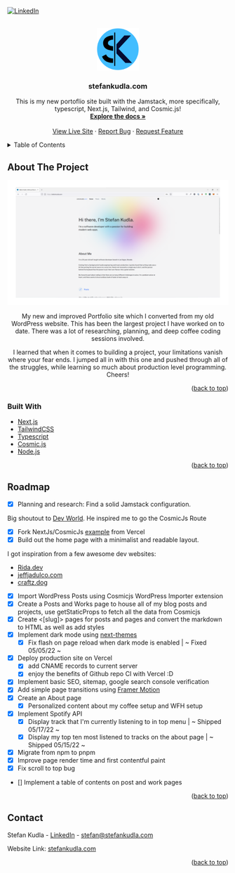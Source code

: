 <div id="top"></div>
<!--
*** Thanks for checking out the Best-README-Template. If you have a suggestion
*** that would make this better, please fork the repo and create a pull request
*** or simply open an issue with the tag "enhancement".
*** Don't forget to give the project a star!
*** Thanks again! Now go create something AMAZING! :D
-->

<!-- PROJECT SHIELDS -->
<!--
*** I'm using markdown "reference style" links for readability.
*** Reference links are enclosed in brackets [ ] instead of parentheses ( ).
*** See the bottom of this document for the declaration of the reference variables
*** for contributors-url, forks-url, etc. This is an optional, concise syntax you may use.
*** https://www.markdownguide.org/basic-syntax/#reference-style-links
-->
<!-- [![Contributors][contributors-shield]][contributors-url]
[![Forks][forks-shield]][forks-url]
[![Stargazers][stars-shield]][stars-url]
[![Issues][issues-shield]][issues-url] -->
<!-- [![MIT License][license-shield]][license-url] -->

[![LinkedIn][linkedin-shield]][linkedin-url]

<!-- PROJECT LOGO -->
<br />
<div align="center">
  <a href="https://stefankudla.com/">
    <img src="/public/images/stefan_kudla_logo_round.png" alt="Stefan Kudla's Logo" width="96" height="96">
  </a>

<h3 align="center">stefankudla.com</h3>

  <p align="center">
    This is my new portoflio site built with the Jamstack, more specifically, typescript, Next.js, Tailwind, and Cosmic.js!
    <br />
    <a href="https://github.com/stefkudla/stefankudla.com"><strong>Explore the docs »</strong></a>
    <br />
    <br />
    <a href="https://stefankudla.com/">View Live Site</a>
    ·
    <a href="https://github.com/stefkudla/stefankudla.com/issues">Report Bug</a>
    ·
    <a href="https://github.com/stefkudla/stefankudla.com/issues">Request Feature</a>
  </p>
</div>

<!-- TABLE OF CONTENTS -->
<details>
  <summary>Table of Contents</summary>
  <ol>
    <li>
      <a href="#about-the-project">About The Project</a>
      <ul>
        <li><a href="#built-with">Built With</a></li>
      </ul>
    </li>
    <li>
      <a href="#getting-started">Getting Started</a>
      <ul>
        <li><a href="#prerequisites">Prerequisites</a></li>
        <li><a href="#installation">Installation</a></li>
      </ul>
    </li>
<!--     <li><a href="#usage">Usage</a></li> -->
    <li><a href="#roadmap">Roadmap</a></li>
    <li><a href="#contributing">Contributing</a></li>
<!--     <li><a href="#license">License</a></li> -->
    <li><a href="#contact">Contact</a></li>
<!--     <li><a href="#acknowledgments">Acknowledgments</a></li> -->
  </ol>
</details>

<!-- ABOUT THE PROJECT -->

## About The Project

[![stefankudla.com Screen Shot][website-screenshot]](https://stefankudla.com/)

<p align="center">My new and improved Portfolio site which I converted from my old WordPress website. This has been the largest project I have worked on to date. There was a lot of researching, planning, and deep coffee coding sessions involved.</p>

<p align="center">I learned that when it comes to building a project, your limitations vanish where your fear ends. I jumped all in with this one and pushed through all of the struggles, while learning so much about production level programming. Cheers!
</p>

<!-- Here's a blank template to get started: To avoid retyping too much info. Do a search and replace with your text editor for the following: `github_username`, `repo_name`, `twitter_handle`, `linkedin_username`, `email_client`, `email`, `project_title`, `project_description` -->

<p align="right">(<a href="#top">back to top</a>)</p>

### Built With

- [Next.js](https://nextjs.org/)
- [TailwindCSS](https://tailwindcss.com/)
- [Typescript](https://www.typescriptlang.org/)
- [Cosmic.js](https://www.cosmicjs.com/)
- [Node.js](https://nodejs.org/en/)

<p align="right">(<a href="#top">back to top</a>)</p>

<!-- ROADMAP -->

## Roadmap

- [x] Planning and research: Find a solid Jamstack configuration.

<p align="left">Big shoutout to <a href="https://www.youtube.com/watch?v=2ZDmjecLSnU">Dev World</a>. He inspired me to go the CosmicJs Route</p>

- [x] Fork NextJs/CosmicJs [example](https://www.npmjs.com/package/next-themes) from Vercel
- [x] Build out the home page with a minimalist and readable layout.
<p align="left">I got inspiration from a few awesome dev websites:
<ul>
<li><a href="https://www.rida.dev/">Rida.dev</a></li>
<li><a href="https://jeffjadulco.com/">jeffjadulco.com</a></li>
<li><a href="https://www.craftz.dog/">craftz.dog</a></li>
</ul>
</p>

- [x] Import WordPress Posts using Cosmicjs WordPress Importer extension
- [x] Create a Posts and Works page to house all of my blog posts and projects, use getStaticProps to fetch all the data from Cosmicjs
- [x] Create <[slug]> pages for posts and pages and convert the markdown to HTML as well as add styles
- [x] Implement dark mode using [next-themes](https://www.npmjs.com/package/next-themes)
  - [x] Fix flash on page reload when dark mode is enabled | ~ Fixed 05/05/22 ~
- [x] Deploy production site on Vercel
  - [x] add CNAME records to current server
  - [x] enjoy the benefits of Github repo CI with Vercel :D
- [x] Implement basic SEO, sitemap, google search console verification
- [x] Add simple page transitions using [Framer Motion](https://www.framer.com/motion/)
- [x] Create an About page
  - [x] Personalized content about my coffee setup and WFH setup
- [x] Implement Spotify API
  - [x] Display track that I'm currently listening to in top menu | ~ Shipped 05/17/22 ~
  - [x] Display my top ten most listened to tracks on the about page | ~ Shipped 05/15/22 ~
- [x] Migrate from npm to pnpm
- [x] Improve page render time and first contentful paint
- [x] Fix scroll to top bug
- [] Implement a table of contents on post and work pages

<!-- See the [open issues](https://github.com/github_username/repo_name/issues) for a full list of proposed features (and known issues). -->

<p align="right">(<a href="#top">back to top</a>)</p>

<!-- LICENSE -->
<!-- ## License

Distributed under the MIT License. See `LICENSE.txt` for more information. -->

<!-- CONTACT -->

## Contact

Stefan Kudla - [LinkedIn](https://www.linkedin.com/in/stefankudla/) - stefan@stefankudla.com

Website Link: [stefankudla.com](https://stefankudla.com/)

<!-- ACKNOWLEDGMENTS -->
<!-- ## Acknowledgments

* []()
* []()
* []() -->

<p align="right">(<a href="#top">back to top</a>)</p>

<!-- MARKDOWN LINKS & IMAGES -->
<!-- https://www.markdownguide.org/basic-syntax/#reference-style-links -->

[linkedin-shield]: https://img.shields.io/badge/-LinkedIn-black.svg?style=for-the-badge&logo=linkedin&colorB=555
[linkedin-url]: https://www.linkedin.com/in/stefankudla/
[website-screenshot]: /public/images/stefankudla-snippet.png
